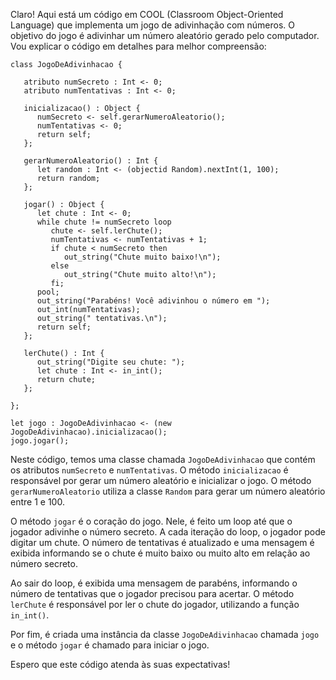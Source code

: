 Claro! Aqui está um código em COOL (Classroom Object-Oriented Language) que implementa um jogo de adivinhação com números. O objetivo do jogo é adivinhar um número aleatório gerado pelo computador. Vou explicar o código em detalhes para melhor compreensão:

```
class JogoDeAdivinhacao {

   atributo numSecreto : Int <- 0;
   atributo numTentativas : Int <- 0;

   inicializacao() : Object {
      numSecreto <- self.gerarNumeroAleatorio();
      numTentativas <- 0;
      return self;
   };

   gerarNumeroAleatorio() : Int {
      let random : Int <- (objectid Random).nextInt(1, 100);
      return random;
   };

   jogar() : Object {
      let chute : Int <- 0;
      while chute != numSecreto loop
         chute <- self.lerChute();
         numTentativas <- numTentativas + 1;
         if chute < numSecreto then
            out_string("Chute muito baixo!\n");
         else
            out_string("Chute muito alto!\n");
         fi;
      pool;
      out_string("Parabéns! Você adivinhou o número em ");
      out_int(numTentativas);
      out_string(" tentativas.\n");
      return self;
   };

   lerChute() : Int {
      out_string("Digite seu chute: ");
      let chute : Int <- in_int();
      return chute;
   };

};

let jogo : JogoDeAdivinhacao <- (new JogoDeAdivinhacao).inicializacao();
jogo.jogar();
```

Neste código, temos uma classe chamada `JogoDeAdivinhacao` que contém os atributos `numSecreto` e `numTentativas`. O método `inicializacao` é responsável por gerar um número aleatório e inicializar o jogo. O método `gerarNumeroAleatorio` utiliza a classe `Random` para gerar um número aleatório entre 1 e 100.

O método `jogar` é o coração do jogo. Nele, é feito um loop até que o jogador adivinhe o número secreto. A cada iteração do loop, o jogador pode digitar um chute. O número de tentativas é atualizado e uma mensagem é exibida informando se o chute é muito baixo ou muito alto em relação ao número secreto.

Ao sair do loop, é exibida uma mensagem de parabéns, informando o número de tentativas que o jogador precisou para acertar. O método `lerChute` é responsável por ler o chute do jogador, utilizando a função `in_int()`.

Por fim, é criada uma instância da classe `JogoDeAdivinhacao` chamada `jogo` e o método `jogar` é chamado para iniciar o jogo.

Espero que este código atenda às suas expectativas!